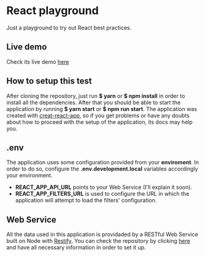 # React playground

Just a playground to try out React best practices.

## Live demo

Check its live demo [here](https://react-app-playground.herokuapp.com/)

## How to setup this test

After cloning the repository, just run **$ yarn** or **$ npm install** in order to install all the dependencies. After that you should be able to start the application by running **$ yarn start** or **$ npm run start**.
The application was created with [creat-react-app](https://github.com/facebook/create-react-app), so if you get problems or have any doubts about how to proceed with the setup of the application, its docs may help you.

## .env

The application uses some configuration provided from your **enviroment**. In order to do so, configure the **.env.development.local** variables accordingly your environment.

- **REACT_APP_API_URL** points to your Web Service (I'll explain it soon).
- **REACT_APP_FILTERS_URL** is used to configure the URL in which the application will attempt to load the filters' configuration.

## Web Service

All the data used in this application is providaded by a RESTful Web Service built on Node with [Restify](http://restify.com/).
You can check the repository by clicking [here](https://github.com/b-ferreira/spotifood-server) and have all necessary information in order to set it up.
